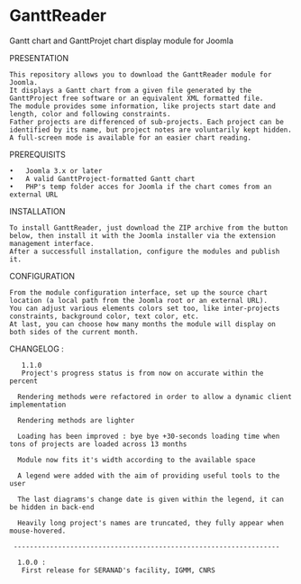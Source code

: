 GanttReader
=================================

Gantt chart and GanttProjet chart display module for Joomla

PRESENTATION

	This repository allows you to download the GanttReader module for Joomla. 
	It displays a Gantt chart from a given file generated by the GanttProject free software or an equivalent XML formatted file.
	The module provides some information, like projects start date and length, color and following constraints. 
	Father projects are differenced of sub-projects. Each project can be identified by its name, but project notes are voluntarily kept hidden.
	A full-screen mode is available for an easier chart reading.

PREREQUISITS

	•	Joomla 3.x or later
	•	A valid GanttProject-formatted Gantt chart
	•	PHP's temp folder acces for Joomla if the chart comes from an external URL

INSTALLATION

	To install GanttReader, just download the ZIP archive from the button below, then install it with the Joomla installer via the extension management interface.
	After a successfull installation, configure the modules and publish it.

CONFIGURATION

	From the module configuration interface, set up the source chart location (a local path from the Joomla root or an external URL).
	You can adjust various elements colors set too, like inter-projects constraints, background color, text color, etc.
	At last, you can choose how many months the module will display on both sides of the current month.
	

CHANGELOG :
 
	   1.1.0
	   Project's progress status is from now on accurate within the percent
	 
	  Rendering methods were refactored in order to allow a dynamic client implementation
	 
	  Rendering methods are lighter
	 
	  Loading has been improved : bye bye +30-seconds loading time when tons of projects are loaded across 13 months
	 
	  Module now fits it's width according to the available space
	 
	  A legend were added with the aim of providing useful tools to the user
	 
	  The last diagrams's change date is given within the legend, it can be hidden in back-end
	 
	  Heavily long project's names are truncated, they fully appear when mouse-hovered.
	 
	 ------------------------------------------------------------------
	 
	  1.0.0 :
	   First release for SERANAD's facility, IGMM, CNRS
